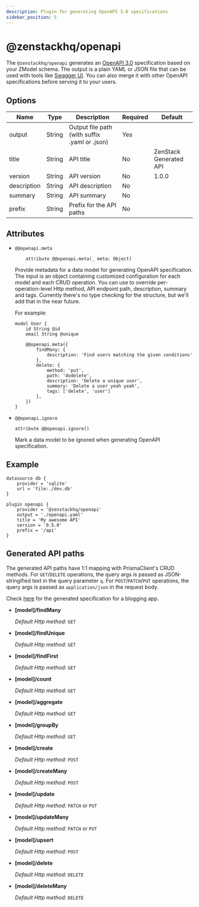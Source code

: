 ```yaml
---
description: Plugin for generating OpenAPI 3.0 specifications
sidebar_position: 5
---
```


# @zenstackhq/openapi

The `@zenstackhq/openapi` generates an [OpenAPI 3.0](https://spec.openapis.org/oas/v3.0.3) specification based on your ZModel schema. The output is a plain YAML or JSON file that can be used with tools like [Swagger UI](https://swagger.io/tools/swagger-ui/). You can also merge it with other OpenAPI specifications before serving it to your users.

## Options

| Name        | Type   | Description                                   | Required | Default                |
| ----------- | ------ | --------------------------------------------- | -------- | ---------------------- |
| output      | String | Output file path (with suffix .yaml or .json) | Yes      |                        |
| title       | String | API title                                     | No       | ZenStack Generated API |
| version     | String | API version                                   | No       | 1.0.0                  |
| description | String | API description                               | No       |                        |
| summary     | String | API summary                                   | No       |                        |
| prefix      | String | Prefix for the API paths                      | No       |                        |

## Attributes

-   `@@openapi.meta`

    ```prisma
        attribute @@openapi.meta(_ meta: Object)
    ```

    Provide metadata for a data model for generating OpenAPI specification. The input is an object containing customized configuration for each model and each CRUD operation. You can use to override per-operation-level Http method, API endpoint path, description, summary and tags. Currently there's no type checking for the structure, but we'll add that in the near future.

    For example:

    ```prisma
    model User {
        id String @id
        email String @unique

        @@openapi.meta({
            findMany: {
                description: 'Find users matching the given conditions'
            },
            delete: {
                method: 'put',
                path: 'dodelete',
                description: 'Delete a unique user',
                summary: 'Delete a user yeah yeah',
                tags: ['delete', 'user']
            },
        })
    }
    ```

-   `@@openapi.ignore`

    ```prisma
    attribute @@openapi.ignore()
    ```

    Mark a data model to be ignored when generating OpenAPI specification.

## Example

```prisma title='/schema.zmodel'
datasource db {
    provider = 'sqlite'
    url = 'file:./dev.db'
}

plugin openapi {
    provider = '@zenstackhq/openapi'
    output = './openapi.yaml'
    title = 'My awesome API'
    version = '0.5.0'
    prefix = '/api'
}
```

## Generated API paths

The generated API paths have 1:1 mapping with PrismaClient's CRUD methods. For `GET`/`DELETE` operations, the query args is passed as JSON-stringified text in the query parameter `q`. For `POST`/`PATCH`/`PUT` operations, the query args is passed as `application/json` in the request body.

Check [here](https://editor.swagger.io/?url=https://gist.githubusercontent.com/ymc9/9c48bfbc9a0853ceb43497c3228c342b/raw/e264e4b04cb2d7c98ef02b64a84531c77a196d7a/blogging.openapi.yaml) for the generated specification for a blogging app.

-   **[model]/findMany**

    _Default Http method:_ `GET`

-   **[model]/findUnique**

    _Default Http method:_ `GET`

-   **[model]/findFirst**

    _Default Http method:_ `GET`

-   **[model]/count**

    _Default Http method:_ `GET`

-   **[model]/aggregate**

    _Default Http method:_ `GET`

-   **[model]/groupBy**

    _Default Http method:_ `GET`

-   **[model]/create**

    _Default Http method:_ `POST`

-   **[model]/createMany**

    _Default Http method:_ `POST`

-   **[model]/update**

    _Default Http method:_ `PATCH` or `PUT`

-   **[model]/updateMany**

    _Default Http method:_ `PATCH` or `PUT`

-   **[model]/upsert**

    _Default Http method:_ `POST`

-   **[model]/delete**

    _Default Http method:_ `DELETE`

-   **[model]/deleteMany**

    _Default Http method:_ `DELETE`
